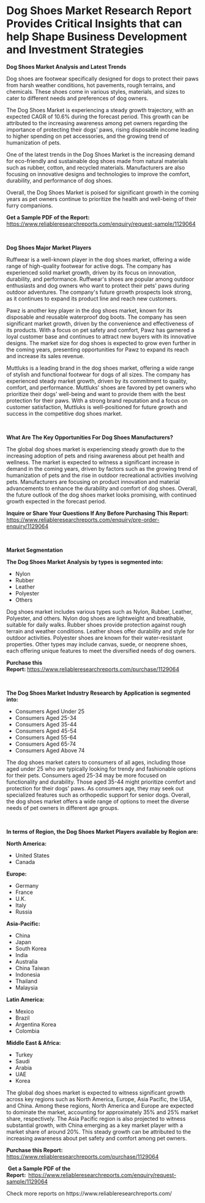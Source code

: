 <p><h1>Dog Shoes Market Research Report Provides Critical Insights that can help Shape Business Development and Investment Strategies</h1></p><p><strong>Dog Shoes Market Analysis and Latest Trends</strong></p>
<p><p>Dog shoes are footwear specifically designed for dogs to protect their paws from harsh weather conditions, hot pavements, rough terrains, and chemicals. These shoes come in various styles, materials, and sizes to cater to different needs and preferences of dog owners.</p><p>The Dog Shoes Market is experiencing a steady growth trajectory, with an expected CAGR of 10.6% during the forecast period. This growth can be attributed to the increasing awareness among pet owners regarding the importance of protecting their dogs' paws, rising disposable income leading to higher spending on pet accessories, and the growing trend of humanization of pets.</p><p>One of the latest trends in the Dog Shoes Market is the increasing demand for eco-friendly and sustainable dog shoes made from natural materials such as rubber, cotton, and recycled materials. Manufacturers are also focusing on innovative designs and technologies to improve the comfort, durability, and performance of dog shoes.</p><p>Overall, the Dog Shoes Market is poised for significant growth in the coming years as pet owners continue to prioritize the health and well-being of their furry companions.</p></p>
<p><strong>Get a Sample PDF of the Report:&nbsp;</strong> <a href="https://www.reliableresearchreports.com/enquiry/request-sample/1129064">https://www.reliableresearchreports.com/enquiry/request-sample/1129064</a></p>
<p>&nbsp;</p>
<p><strong>Dog Shoes Major Market Players</strong></p>
<p><p>Ruffwear is a well-known player in the dog shoes market, offering a wide range of high-quality footwear for active dogs. The company has experienced solid market growth, driven by its focus on innovation, durability, and performance. Ruffwear's shoes are popular among outdoor enthusiasts and dog owners who want to protect their pets' paws during outdoor adventures. The company's future growth prospects look strong, as it continues to expand its product line and reach new customers.</p><p>Pawz is another key player in the dog shoes market, known for its disposable and reusable waterproof dog boots. The company has seen significant market growth, driven by the convenience and effectiveness of its products. With a focus on pet safety and comfort, Pawz has garnered a loyal customer base and continues to attract new buyers with its innovative designs. The market size for dog shoes is expected to grow even further in the coming years, presenting opportunities for Pawz to expand its reach and increase its sales revenue.</p><p>Muttluks is a leading brand in the dog shoes market, offering a wide range of stylish and functional footwear for dogs of all sizes. The company has experienced steady market growth, driven by its commitment to quality, comfort, and performance. Muttluks' shoes are favored by pet owners who prioritize their dogs' well-being and want to provide them with the best protection for their paws. With a strong brand reputation and a focus on customer satisfaction, Muttluks is well-positioned for future growth and success in the competitive dog shoes market.</p></p>
<p>&nbsp;</p>
<p><strong>What Are The Key Opportunities For Dog Shoes Manufacturers?</strong></p>
<p><p>The global dog shoes market is experiencing steady growth due to the increasing adoption of pets and rising awareness about pet health and wellness. The market is expected to witness a significant increase in demand in the coming years, driven by factors such as the growing trend of humanization of pets and the rise in outdoor recreational activities involving pets. Manufacturers are focusing on product innovation and material advancements to enhance the durability and comfort of dog shoes. Overall, the future outlook of the dog shoes market looks promising, with continued growth expected in the forecast period.</p></p>
<p><strong>Inquire or Share Your Questions If Any Before Purchasing This Report:</strong> <a href="https://www.reliableresearchreports.com/enquiry/pre-order-enquiry/1129064">https://www.reliableresearchreports.com/enquiry/pre-order-enquiry/1129064</a></p>
<p>&nbsp;</p>
<p><strong>Market Segmentation</strong></p>
<p><strong>The Dog Shoes Market Analysis by types is segmented into:</strong></p>
<p><ul><li>Nylon</li><li>Rubber</li><li>Leather</li><li>Polyester</li><li>Others</li></ul></p>
<p><p>Dog shoes market includes various types such as Nylon, Rubber, Leather, Polyester, and others. Nylon dog shoes are lightweight and breathable, suitable for daily walks. Rubber shoes provide protection against rough terrain and weather conditions. Leather shoes offer durability and style for outdoor activities. Polyester shoes are known for their water-resistant properties. Other types may include canvas, suede, or neoprene shoes, each offering unique features to meet the diversified needs of dog owners.</p></p>
<p><strong>Purchase this Report:&nbsp;</strong><a href="https://www.reliableresearchreports.com/purchase/1129064">https://www.reliableresearchreports.com/purchase/1129064</a></p>
<p>&nbsp;</p>
<p><strong>The Dog Shoes Market Industry Research by Application is segmented into:</strong></p>
<p><ul><li>Consumers Aged Under 25</li><li>Consumers Aged 25-34</li><li>Consumers Aged 35-44</li><li>Consumers Aged 45-54</li><li>Consumers Aged 55-64</li><li>Consumers Aged 65-74</li><li>Consumers Aged Above 74</li></ul></p>
<p><p>The dog shoes market caters to consumers of all ages, including those aged under 25 who are typically looking for trendy and fashionable options for their pets. Consumers aged 25-34 may be more focused on functionality and durability. Those aged 35-44 might prioritize comfort and protection for their dogs' paws. As consumers age, they may seek out specialized features such as orthopedic support for senior dogs. Overall, the dog shoes market offers a wide range of options to meet the diverse needs of pet owners in different age groups.</p></p>
<p>&nbsp;</p>
<p><strong>In terms of Region, the Dog Shoes Market Players available by Region are:</strong></p>
<p>
    <p> <strong> North America: </strong>
        <ul>
            <li>United States</li>
            <li>Canada</li>
        </ul>
        </p> 
    <p> <strong> Europe: </strong>
        <ul>
            <li>Germany</li>
            <li>France</li>
            <li>U.K.</li>
            <li>Italy</li>
            <li>Russia</li>
        </ul>
        </p> 
    <p> <strong> Asia-Pacific: </strong>
        <ul>
            <li>China</li>
            <li>Japan</li>
            <li>South Korea</li>
            <li>India</li>
            <li>Australia</li>
            <li>China Taiwan</li>
            <li>Indonesia</li>
            <li>Thailand</li>
            <li>Malaysia</li>
        </ul>
        </p> 
    <p> <strong> Latin America: </strong>
        <ul>
            <li>Mexico</li>
            <li>Brazil</li>
            <li>Argentina Korea</li>
            <li>Colombia</li>
        </ul>
        </p> 
    <p> <strong> Middle East & Africa: </strong>
        <ul>
            <li>Turkey</li>
            <li>Saudi</li>
            <li>Arabia</li>
            <li>UAE</li>
            <li>Korea</li>
        </ul>
    </p>
    </p>
<p><p>The global dog shoes market is expected to witness significant growth across key regions such as North America, Europe, Asia Pacific, the USA, and China. Among these regions, North America and Europe are expected to dominate the market, accounting for approximately 35% and 25% market share, respectively. The Asia Pacific region is also projected to witness substantial growth, with China emerging as a key market player with a market share of around 20%. This steady growth can be attributed to the increasing awareness about pet safety and comfort among pet owners.</p></p>
<p><strong>Purchase this Report: </strong><a href="https://www.reliableresearchreports.com/purchase/1129064">https://www.reliableresearchreports.com/purchase/1129064</a></p>
<p>&nbsp;<strong>Get a Sample PDF of the Report:&nbsp;&nbsp;</strong><a href="https://www.reliableresearchreports.com/enquiry/request-sample/1129064">https://www.reliableresearchreports.com/enquiry/request-sample/1129064</a></p>
<p><strong></strong></p>
<p>Check more reports on https://www.reliableresearchreports.com/</p>